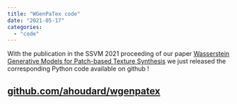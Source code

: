```yaml
---
title: "WGenPaTex code"
date: "2021-05-17"
categories: 
  - "code"
---
```


With the publication in the SSVM 2021 proceeding of our paper [Wasserstein Generative Models for Patch-based Texture Synthesis](https://link.springer.com/chapter/10.1007/978-3-030-75549-2_22) we just released the corresponding Python code available on github !

## [github.com/ahoudard/wgenpatex](http://github.com/ahoudard/wgenpatex)

<!-- Example on my local laptop (core i5 CPU) :

`python run_optim_synthesis.py radishes.png --save  
cpu  
iteration 0 - elapsed 2s - loss = 3.3926462531089783  
iteration 50 - elapsed 131s - loss = 0.5145381316542625  
iteration 100 - elapsed 260s - loss = 0.23772023245692253  
iteration 150 - elapsed 390s - loss = 0.20723320543766022  
iteration 200 - elapsed 522s - loss = 0.20013415440917015  
iteration 250 - elapsed 652s - loss = 0.19069230556488037  
iteration 300 - elapsed 781s - loss = 0.18442947790026665  
iteration 350 - elapsed 912s - loss = 0.18047476187348366  
iteration 400 - elapsed 1042s - loss = 0.17874254286289215  
iteration 450 - elapsed 1162s - loss = 0.17782559990882874  
DONE - total time is 1292s`

- ![]({{ site.baseurl }}/images/it0-3.png)
    
    iteration 0
    
- ![]({{ site.baseurl }}/images/it50-2.png)
    
    iteration 50
    
- ![]({{ site.baseurl }}/images/it100-1.png)
    
    iteration 100
    
- ![]({{ site.baseurl }}/images/it150-1.png)
    
    iteration 150
    
- ![]({{ site.baseurl }}/images/it200-1.png)
    
    iteration 200
    
- ![]({{ site.baseurl }}/images/it250-1.png)
    
    iteration 250
    
- ![]({{ site.baseurl }}/images/it300-1.png)
    
    iteration 300
    
- ![]({{ site.baseurl }}/images/it350-1.png)
    
    iteration 350
    
- ![]({{ site.baseurl }}/images/it400-1.png)
    
    iteration 400
    
- ![]({{ site.baseurl }}/images/it450-1.png)
    
    iteration 450
    
- ![]({{ site.baseurl }}/images/synthesized-1.png)
    
    synthesized image
    
- ![]({{ site.baseurl }}/images/original.png)
    
    original image -->
